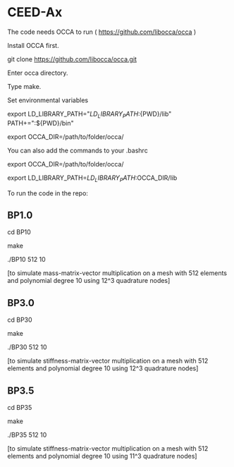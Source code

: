 # CEED-Ax

The code needs OCCA to run ( https://github.com/libocca/occa )

Install OCCA first.

git clone https://github.com/libocca/occa.git

Enter occa directory.

Type make.

Set environmental variables

export LD_LIBRARY_PATH="${LD_LIBRARY_PATH}:${PWD}/lib"
PATH+=":${PWD}/bin"

export OCCA_DIR=/path/to/folder/occa/

You can also add the commands to your .bashrc

export OCCA_DIR=/path/to/folder/occa/

export LD_LIBRARY_PATH=$LD_LIBRARY_PATH:$OCCA_DIR/lib

To run the code in the repo:

## BP1.0
cd BP10

make

./BP10 512 10

[to simulate mass-matrix-vector multiplication on a mesh with 512 elements and polynomial degree 10 using 12^3 quadrature nodes]

## BP3.0
cd BP30

make

./BP30 512 10

[to simulate stiffness-matrix-vector multiplication on a mesh with 512 elements and polynomial degree 10 using 12^3 quadrature nodes]

## BP3.5

cd BP35

make

./BP35 512 10

[to simulate stiffness-matrix-vector multiplication on a mesh with 512 elements and polynomial degree 10 using 11^3 quadrature nodes]
